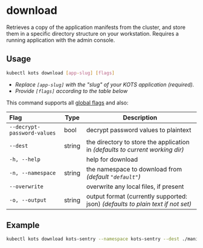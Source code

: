 # download

Retrieves a copy of the application manifests from the cluster, and store them in a specific directory structure on your workstation.
Requires a running application with the admin console.

## Usage
```bash
kubectl kots download [app-slug] [flags]
```

* _Replace `[app-slug]` with the "slug" of your KOTS application (required)._
* _Provide `[flags]` according to the table below_

This command supports all [global flags](kots-cli-global-flags) and also:


| Flag                 | Type | Description |
|:----------------------|------|-------------|
| `--decrypt-password-values` | bool | decrypt password values to plaintext |
| `--dest` | string | the directory to store the application in _(defaults to current working dir)_ |
| `-h, --help` | | help for download |
| `-n, --namespace` | string | the namespace to download from _(default `"default"`)_ |
| `--overwrite` | | overwrite any local files, if present |
| `-o, --output` | string | output format (currently supported: json) _(defaults to plain text if not set)_ |

## Example
```bash
kubectl kots download kots-sentry --namespace kots-sentry --dest ./manifests --overwrite
```
